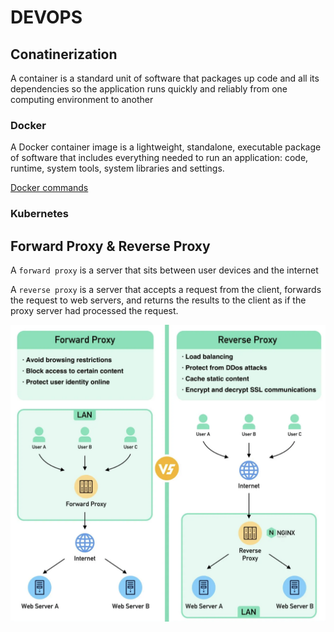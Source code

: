 # DEVOPS

## Conatinerization

A container is a standard unit of software that packages up code and all its dependencies so the application runs quickly and reliably from one computing environment to another

### Docker

A Docker container image is a lightweight, standalone, executable package of software that includes everything needed to run an application: code, runtime, system tools, system libraries and settings.

[Docker commands](docker/README.md)

### Kubernetes

## Forward Proxy & Reverse Proxy

A `forward proxy` is a server that sits between user devices and the internet

A `reverse proxy` is a server that accepts a request from the client, forwards the request to web servers, and returns the results to the client as if the proxy server had processed the request.

![](images/proxy.png)
